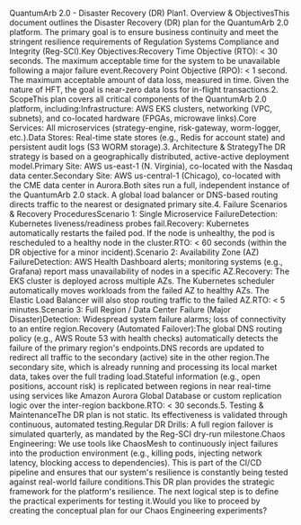 QuantumArb 2.0 - Disaster Recovery (DR) Plan1. Overview & ObjectivesThis document outlines the Disaster Recovery (DR) plan for the QuantumArb 2.0 platform. The primary goal is to ensure business continuity and meet the stringent resilience requirements of Regulation Systems Compliance and Integrity (Reg-SCI).Key Objectives:Recovery Time Objective (RTO): < 30 seconds. The maximum acceptable time for the system to be unavailable following a major failure event.Recovery Point Objective (RPO): < 1 second. The maximum acceptable amount of data loss, measured in time. Given the nature of HFT, the goal is near-zero data loss for in-flight transactions.2. ScopeThis plan covers all critical components of the QuantumArb 2.0 platform, including:Infrastructure: AWS EKS clusters, networking (VPC, subnets), and co-located hardware (FPGAs, microwave links).Core Services: All microservices (strategy-engine, risk-gateway, worm-logger, etc.).Data Stores: Real-time state stores (e.g., Redis for account state) and persistent audit logs (S3 WORM storage).3. Architecture & StrategyThe DR strategy is based on a geographically distributed, active-active deployment model.Primary Site: AWS us-east-1 (N. Virginia), co-located with the Nasdaq data center.Secondary Site: AWS us-central-1 (Chicago), co-located with the CME data center in Aurora.Both sites run a full, independent instance of the QuantumArb 2.0 stack. A global load balancer or DNS-based routing directs traffic to the nearest or designated primary site.4. Failure Scenarios & Recovery ProceduresScenario 1: Single Microservice FailureDetection: Kubernetes liveness/readiness probes fail.Recovery: Kubernetes automatically restarts the failed pod. If the node is unhealthy, the pod is rescheduled to a healthy node in the cluster.RTO: < 60 seconds (within the DR objective for a minor incident).Scenario 2: Availability Zone (AZ) FailureDetection: AWS Health Dashboard alerts; monitoring systems (e.g., Grafana) report mass unavailability of nodes in a specific AZ.Recovery: The EKS cluster is deployed across multiple AZs. The Kubernetes scheduler automatically moves workloads from the failed AZ to healthy AZs. The Elastic Load Balancer will also stop routing traffic to the failed AZ.RTO: < 5 minutes.Scenario 3: Full Region / Data Center Failure (Major Disaster)Detection: Widespread system failure alarms; loss of connectivity to an entire region.Recovery (Automated Failover):The global DNS routing policy (e.g., AWS Route 53 with health checks) automatically detects the failure of the primary region's endpoints.DNS records are updated to redirect all traffic to the secondary (active) site in the other region.The secondary site, which is already running and processing its local market data, takes over the full trading load.Stateful information (e.g., open positions, account risk) is replicated between regions in near real-time using services like Amazon Aurora Global Database or custom replication logic over the inter-region backbone.RTO: < 30 seconds.5. Testing & MaintenanceThe DR plan is not static. Its effectiveness is validated through continuous, automated testing.Regular DR Drills: A full region failover is simulated quarterly, as mandated by the Reg-SCI dry-run milestone.Chaos Engineering: We use tools like ChaosMesh to continuously inject failures into the production environment (e.g., killing pods, injecting network latency, blocking access to dependencies). This is part of the CI/CD pipeline and ensures that our system's resilience is constantly being tested against real-world failure conditions.This DR plan provides the strategic framework for the platform's resilience. The next logical step is to define the practical experiments for testing it.Would you like to proceed by creating the conceptual plan for our Chaos Engineering experiments?
